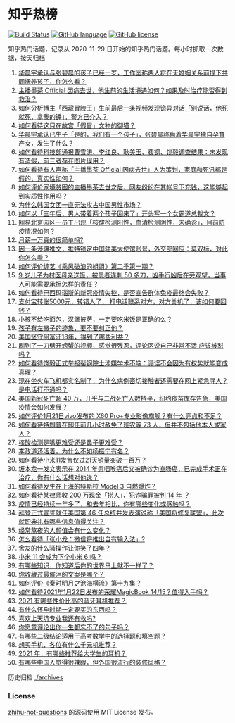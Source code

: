 # 知乎热榜
[![Build Status](https://github.com/ToWeLong/zhihu-hot-questions/workflows/CI/badge.svg)](https://github.com/ToWeLong/zhihu-hot-questions/actions)
[![GitHub language](https://img.shields.io/badge/language-golang-orange.svg)](https://golang.org/)
[![GitHub license](https://img.shields.io/github/license/ToWeLong/zhihu-hot-questions)](https://github.com/ToWeLong/zhihu-hot-questions/blob/main/LICENSE)

知乎热门话题，记录从 2020-11-29 日开始的知乎热门话题。每小时抓取一次数据，按天[归档](./archives)

<!-- BEGIN -->

1. [华晨宇承认与张碧晨的孩子已经一岁，工作室称两人将在无婚姻关系前提下共同抚养孩子，你怎么看？](https://www.zhihu.com/question/440533019)
1. [主播墨茶 Official 因病去世，他生前的生活境遇如何？如果及时治疗能否得到救治？](https://www.zhihu.com/question/440488455)
1. [如何分析博主「西藏冒险王」生前最后一条视频发现诡异对话「别说话，他死就死，拿我的锤」，警方已介入？](https://www.zhihu.com/question/440226087)
1. [如何看待这只在故宫「假冒」文物的御猫？](https://www.zhihu.com/question/440467237)
1. [华晨宇承认已生子「是的，我们有一个孩子」，张碧晨称瞒着华晨宇独自孕育产女，发生了什么？](https://www.zhihu.com/question/440653074)
1. [如何看待科技部通报曹雪涛、李红良、耿美玉、裴钢、饶毅调查结果：未发现有造假，前三者存在图片误用？](https://www.zhihu.com/question/440515404)
1. [如何看待有人声称「主播墨茶 Official 因病去世」人为策划，家庭和死讯都是假的，真实性如何？](https://www.zhihu.com/question/440639049)
1. [如何评价家境贫困的主播墨茶去世之后，网友纷纷在其帐号下充钱，这能够起到实质性作用吗？](https://www.zhihu.com/question/440580116)
1. [为什么韩国女团一直无法攻占中国男性市场？](https://www.zhihu.com/question/40421595)
1. [如何以「三年后，男人带着两个孩子回来了」开头写一个女霸道总裁文？](https://www.zhihu.com/question/440114915)
1. [网易北京园区一员工出现「核酸检测阳性，血清检测阴性，未确诊」，目前防疫情况如何？](https://www.zhihu.com/question/440612191)
1. [月薪一万真的很简单吗?](https://www.zhihu.com/question/438452552)
1. [因一条涉疆推文，推特锁定中国驻美大使馆账号，外交部回应：莫双标，对此你怎么看？](https://www.zhihu.com/question/440468826)
1. [如何评价综艺《乘风破浪的姐姐》第二季第一期？](https://www.zhihu.com/question/440495686)
1. [9 岁儿子为村医母亲送饭，被患者连刺 50 多刀，凶手行凶后在旁观望，当事人可能需要承担怎样的责任？](https://www.zhihu.com/question/440474614)
1. [如何看待巴西玛瑙斯的新冠疫情失控，是否宣告群体免疫最终会失败？](https://www.zhihu.com/question/440392936)
1. [支付宝转账5000元，转错人了， 打电话联系对方，对方关机了，该如何要回钱？](https://www.zhihu.com/question/351571558)
1. [小孩不给吃面包，汉堡披萨，一定要吃米饭是正确的么？](https://www.zhihu.com/question/440509928)
1. [孩子有左撇子的迹象，要不要纠正他？](https://www.zhihu.com/question/439923460)
1. [美国坚守阿富汗18年，得到了哪些利益？](https://www.zhihu.com/question/440184377)
1. [刷到了一刀劈开螃蟹的视频，感觉很残忍，评论区说自己非常不适 应该被怼吗？](https://www.zhihu.com/question/440222130)
1. [如何看待饶毅正式举报裴钢院士涉嫌学术不端：谬误不会因为有权势就能变成真理？](https://www.zhihu.com/question/440538445)
1. [现在坐火车飞机都实名制了，为什么病例密切接触者还需要在网上紧急寻人？是电话打不通吗？](https://www.zhihu.com/question/440555441)
1. [美国新冠死亡超 40 万，几乎与二战死亡人数持平，纽约疫苗库存告急，美国疫情会如何发展？](https://www.zhihu.com/question/440233827)
1. [如何评价1月21日vivo发布的 X60 Pro+专业影像旗舰？有什么亮点和不足？](https://www.zhihu.com/question/440290192)
1. [如何看待特朗普在卸任前几小时赦免了班农等 73 人，但并不包括他本人或家人？](https://www.zhihu.com/question/440291155)
1. [核酸检测是嘴更难受还是鼻子更难受？](https://www.zhihu.com/question/392297441)
1. [李政道还活着，为什么不如杨振宁有名？](https://www.zhihu.com/question/439675869)
1. [如何看待小米11发售仅过21天销量突破一百万？](https://www.zhihu.com/question/440580095)
1. [坂本龙一发文表示在 2014 年患咽喉癌后又被确诊为直肠癌，已完成手术正在治疗，你有什么话想对他说？](https://www.zhihu.com/question/440456730)
1. [如何看待发生在上海的特斯拉 Model 3 自燃爆炸？](https://www.zhihu.com/question/440225183)
1. [如何看待某律师收 200 万现金「捞人」，犯诈骗罪被判 14 年 ？](https://www.zhihu.com/question/440568382)
1. [疫情已经持续一年多了，和去年相比，你有哪些变化或感触吗？](https://www.zhihu.com/question/440615723)
1. [拜登正式宣誓就任美国第 46 任总统并发表演说称「美国将修复联盟」，此次就职典礼有哪些信息值得关注？](https://www.zhihu.com/question/440255249)
1. [经常熬夜的人颜值会有什么变化？](https://www.zhihu.com/question/271403665)
1. [怎么看待「张小龙：微信将推出自有输入法」?](https://www.zhihu.com/question/440253344)
1. [舍友的什么骚操作让你笑了四年？](https://www.zhihu.com/question/435608547)
1. [小米 11 会成为下个小米 6 吗？](https://www.zhihu.com/question/436962626)
1. [有哪些知识，你知道后你的世界马上就不一样了？](https://www.zhihu.com/question/38632401)
1. [你收藏过最催泪的文案是哪个？](https://www.zhihu.com/question/439917084)
1. [如何评价《秦时明月之沧海横流》第十九集？](https://www.zhihu.com/question/440418883)
1. [如何看待2021年1月22日发布的荣耀MagicBook 14/15？值得入手吗？](https://www.zhihu.com/question/440583324)
1. [2021 有哪些性价比高的蓝牙耳机推荐？](https://www.zhihu.com/question/437319337)
1. [有什么怀孕时期一定要买的东西吗？](https://www.zhihu.com/question/350267804)
1. [喜欢上天坑专业我还有救吗?](https://www.zhihu.com/question/439876696)
1. [你愿意评论出你一生都忘不了的句子吗？](https://www.zhihu.com/question/435292142)
1. [有哪些二级结论适用于高考数学中的选择题和填空题？](https://www.zhihu.com/question/321322940)
1. [想买手机，各位有什么千元机推荐？](https://www.zhihu.com/question/432091320)
1. [2021 年，有哪些推荐给大学生的耳机？](https://www.zhihu.com/question/437319345)
1. [有哪些中国人觉得很辣眼，但外国很流行的装修风格？](https://www.zhihu.com/question/439492399)

<!-- END -->

历史归档 [./archives](./archives)


### License
[zhihu-hot-questions](https://github.com/towelong/zhihu-hot-questions) 的源码使用 MIT License 发布。